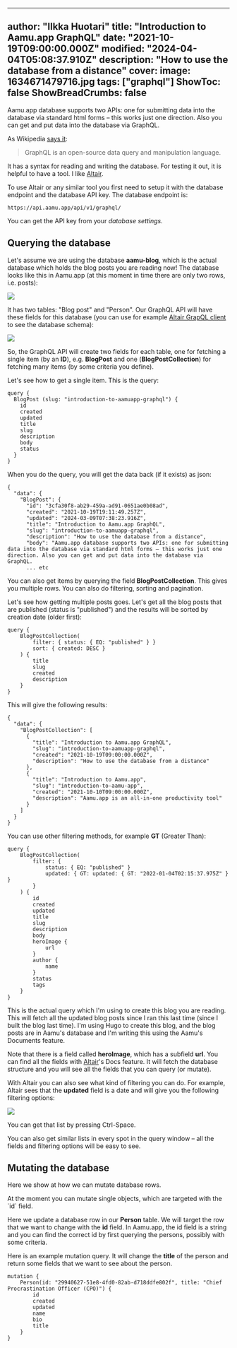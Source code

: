 
---
author: "Ilkka Huotari"
title: "Introduction to Aamu.app GraphQL"
date: "2021-10-19T09:00:00.000Z"
modified: "2024-04-04T05:08:37.910Z"
description: "How to use the database from a distance"
cover:
  image: 1634671479716.jpg
tags: ["graphql"]
ShowToc: false
ShowBreadCrumbs: false
---

Aamu.app database supports two APIs: one for submitting data into the database via standard html forms – this works just one direction. Also you can get and put data into the database via GraphQL.

As Wikipedia [says it](https://en.wikipedia.org/wiki/GraphQL):

> GraphQL is an open-source data query and manipulation language.

It has a syntax for reading and writing the database. For testing it out, it is helpful to have a tool. I like [Altair](https://altair-gql.sirmuel.design/).

To use Altair or any similar tool you first need to setup it with the database endpoint and the database API key. The database endpoint is:

```plain
https://api.aamu.app/api/v1/graphql/
```

You can get the API key from your _database settings._

Querying the database
---------------------

Let's assume we are using the database **aamu-blog**, which is the actual database which holds the blog posts you are reading now! The database looks like this in Aamu.app (at this moment in time there are only two rows, i.e. posts):

![](1709968790929.jpg)

It has two tables: "Blog post" and "Person". Our GraphQL API will have these fields for this database (you can use for example [Altair GrapQL client](https://altairgraphql.dev/) to see the database schema):

![](1709968866417.jpg)

So, the GraphQL API will create two fields for each table, one for fetching a single item (by an **ID**), e.g. **BlogPost** and one (**BlogPostCollection**) for fetching many items (by some criteria you define).

Let's see how to get a single item. This is the query:

```plain
query {
  BlogPost (slug: "introduction-to-aamuapp-graphql") {
    id
    created
    updated
    title
    slug
    description
    body
    status
  } 
}
```

When you do the query, you will get the data back (if it exists) as json:

```plain
{
  "data": {
    "BlogPost": {
      "id": "3cfa30f8-ab29-459a-ad91-0651ae0b08ad",
      "created": "2021-10-19T19:11:49.257Z",
      "updated": "2024-03-09T07:38:23.916Z",
      "title": "Introduction to Aamu.app GraphQL",
      "slug": "introduction-to-aamuapp-graphql",
      "description": "How to use the database from a distance",
      "body": "Aamu.app database supports two APIs: one for submitting data into the database via standard html forms – this works just one direction. Also you can get and put data into the database via GraphQL.
      ... etc
```

You can also get items by querying the field **BlogPostCollection**. This gives you multiple rows. You can also do filtering, sorting and pagination.

Let's see how getting multiple posts goes. Let's get all the blog posts that are published (status is "published") and the results will be sorted by creation date (older first):

```plain
query {
    BlogPostCollection(
        filter: { status: { EQ: "published" } }
        sort: { created: DESC }
    ) {
        title
        slug
        created
        description
    }
}
```

This will give the following results:

```plain
{
  "data": {
    "BlogPostCollection": [
      {
        "title": "Introduction to Aamu.app GraphQL",
        "slug": "introduction-to-aamuapp-graphql",
        "created": "2021-10-19T09:00:00.000Z",
        "description": "How to use the database from a distance"
      },
      {
        "title": "Introduction to Aamu.app",
        "slug": "introduction-to-aamu-app",
        "created": "2021-10-10T09:00:00.000Z",
        "description": "Aamu.app is an all-in-one productivity tool"
      }
    ]
  }
}
```

You can use other filtering methods, for example **GT** (Greater Than):

```plain
query {
    BlogPostCollection(
        filter: {
            status: { EQ: "published" }
            updated: { GT: updated: { GT: "2022-01-04T02:15:37.975Z" } }
        }
    ) {
		id
		created
		updated
		title
		slug
		description
		body
		heroImage {
			url
		}
		author {
			name
		}
		status
		tags
    }
}
```

This is the actual query which I'm using to create this blog you are reading. This will fetch all the updated blog posts since I ran this last time (since I built the blog last time). I'm using Hugo to create this blog, and the blog posts are in Aamu's database and I'm writing this using the Aamu's Documents feature.

Note that there is a field called **heroImage**, which has a subfield **url**. You can find all the fields with [Altair](https://altairgraphql.dev/)'s Docs feature. It will fetch the database structure and you will see all the fields that you can query (or mutate).

With Altair you can also see what kind of filtering you can do. For example, Altair sees that the **updated** field is a date and will give you the following filtering options:

![](1709979164496.jpg)

You can get that list by pressing Ctrl-Space.

You can also get similar lists in every spot in the query window – all the fields and filtering options will be easy to see.

Mutating the database
---------------------

Here we show at how we can mutate database rows.

At the moment you can mutate single objects, which are targeted with the \`id\` field.

Here we update a database row in our **Person** table. We will target the row that we want to change with the **id** field. In Aamu.app, the id field is a string and you can find the correct id by first querying the persons, possibly with some criteria.

Here is an example mutation query. It will change the **title** of the person and return some fields that we want to see about the person.

```plain
mutation {
    Person(id: "29940627-51e8-4fd0-82ab-d718ddfe802f", title: "Chief Procrastination Officer (CPO)") {
        id
        created
        updated
        name
        bio
        title
    }
}
  

```
